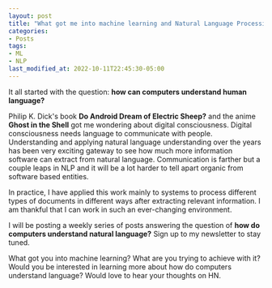 ```yaml
---
layout: post
title: "What got me into machine learning and Natural Language Processing (NLP)?"
categories:
- Posts
tags:
- ML
- NLP
last_modified_at: 2022-10-11T22:45:30-05:00
---
```


It all started with the question: **how can computers understand human language?**

Philip K. Dick's book **Do Android Dream of Electric Sheep?** and the anime **Ghost in the Shell** got me wondering about digital consciousness. Digital consciousness needs language to communicate with people.
Understanding and applying natural language understanding over the years has been very exciting gateway to see how much more information software can extract from natural language. Communication is farther but a couple leaps in NLP and it will be a lot harder to tell apart organic from software based entities.

In practice, I have applied this work mainly to systems to process different types of documents in different ways after extracting relevant information. I am thankful that I can work in such an ever-changing environment.

I will be posting a weekly series of posts answering the question of **how do computers understand natural language?** Sign up to my newsletter to stay tuned.

What got you into machine learning? What are you trying to achieve with it? Would you be interested in learning more about how do computers understand language? Would love to hear your thoughts on HN. 